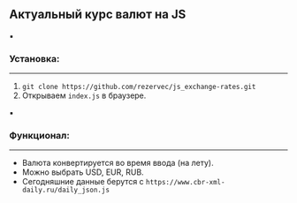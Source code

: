 ## Актуальный курс валют на JS

:black_small_square:

### Установка:
---
1. ``` git clone https://github.com/rezervec/js_exchange-rates.git ```
2. Открываем ```index.js``` в браузере.

:black_small_square:

### Функционал:
---
- Валюта конвертируется во время ввода (на лету).
- Можно выбрать USD, EUR, RUB.
- Сегодняшние данные берутся с ```https://www.cbr-xml-daily.ru/daily_json.js``` 